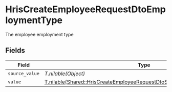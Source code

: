 # HrisCreateEmployeeRequestDtoEmploymentType

The employee employment type


## Fields

| Field                                                                                                                                                      | Type                                                                                                                                                       | Required                                                                                                                                                   | Description                                                                                                                                                |
| ---------------------------------------------------------------------------------------------------------------------------------------------------------- | ---------------------------------------------------------------------------------------------------------------------------------------------------------- | ---------------------------------------------------------------------------------------------------------------------------------------------------------- | ---------------------------------------------------------------------------------------------------------------------------------------------------------- |
| `source_value`                                                                                                                                             | *T.nilable(Object)*                                                                                                                                        | :heavy_minus_sign:                                                                                                                                         | N/A                                                                                                                                                        |
| `value`                                                                                                                                                    | [T.nilable(Shared::HrisCreateEmployeeRequestDtoSchemasEmploymentTypeValue)](../../models/shared/hriscreateemployeerequestdtoschemasemploymenttypevalue.md) | :heavy_minus_sign:                                                                                                                                         | N/A                                                                                                                                                        |